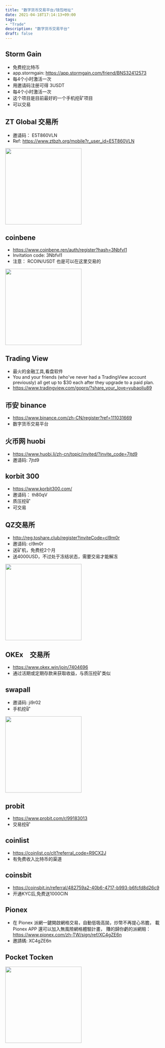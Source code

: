 ```yaml
---
title: "数字货币交易平台/钱包地址"
date: 2021-04-18T17:14:13+09:00
tags:  
- "Trade"
description: "数字货币交易平台"
draft: false
---
```


## Storm Gain
- 免费挖比特币
- app.stormgain: https://app.stormgain.com/friend/BNS32412573
- 每4个小时激活一次
- 用邀请码注册可得 3USDT
- 每4个小时激活一次
- 这个项目是目前最好的一个手机挖矿项目
- 可以交易

<!--more-->

## ZT  Global 交易所
- 邀请码： E5T860VLN
- Ref: https://www.ztbzh.org/mobile?r_user_id=E5T860VLN
<img src="https://cdn.jsdelivr.net/gh/yubaoliu/assets@image/image-20210517194416648.png" width="240px"/>

## coinbene
- https://www.coinbene.ren/auth/register?hash=3Nbfvl1
- Invitation code: 3Nbfvl1
- 注意： RCOIN/USDT 也是可以在这里交易的
<img src="https://cdn.jsdelivr.net/gh/yubaoliu/assets@image/image-20210505195800197.png" width="240px"/>

## Trading View
- 最火的金融工具,看盘软件
- You and your friends (who've never had a TradingView account previously) all get up to $30 each after they upgrade to a paid plan.
- https://www.tradingview.com/gopro/?share_your_love=yubaoliu89

## 币安 binance
- https://www.binance.com/zh-CN/register?ref=111031669
- 数字货币交易平台


## 火币网 huobi
- https://www.huobi.li/zh-cn/topic/invited/?invite_code=7jtd9
- 邀请码: 7jtd9

## korbit 300
- https://www.korbit300.com/
- 邀请码： th80qV
- 质压挖矿
- 可交易

## QZ交易所 
- http://reg.toshare.club/register?inviteCode=cl9m0r
- 邀请码: cl9m0r
- 送矿机，免费挖2个月
- 送4000USD，不过处于冻结状态，需要交易才能解冻

<a href="http://reg.toshare.club/register?inviteCode=cl9m0r" target="_blank">
<img src="https://cdn.jsdelivr.net/gh/yubaoliu/assets@image/image-20210429071232260.png" width="240px" /></a>


## OKEx　交易所
- https://www.okex.win/join/7404696
- 通过活期或定期存款来获取收益，与质压挖矿类似

## swapall
- 邀请码: ji9r02
- 手机挖矿

<img src="https://cdn.jsdelivr.net/gh/yubaoliu/assets@image/image-20210429124556114.png" width="240px"/> 

## probit
- https://www.probit.com/r/99183013
- 交易挖矿

## coinlist
- https://coinlist.co/clt?referral_code=R9CX2J
- 有免费收入比特币的渠道

## coinsbit
- https://coinsbit.in/referral/482759a2-40b6-4717-b993-b6fcfd8d26c9
- 开通KYC后,免费送1000CIN

## Pionex
- 在 Pionex 派網一鍵開啟網格交易，自動低吸高拋，炒幣不再提心吊膽，
載 Pionex APP 還可以加入無風險網格體驗計畫，
賺的歸你虧的派網賠： https://www.pionex.com/zh-TW/sign/ref/XC4gZE6n
- 邀請碼: XC4gZE6n

## Pocket Tocken
<img src="https://cdn.jsdelivr.net/gh/yubaoliu/assets@image/image-20210515161327761.png" width="240px" />



